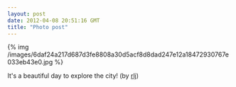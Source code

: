 ```yaml
---
layout: post
date: 2012-04-08 20:51:16 GMT
title: "Photo post"
---
```

{% img /images/6daf24a217d687d3fe8808a30d5acf8d8dad247e12a18472930767e033eb43e0.jpg %}

<p>It's a beautiful day to explore the city! (by <a href="http://www.flickr.com/photos/rlj/7057248901/in/photostream/">rlj</a>)</p> 